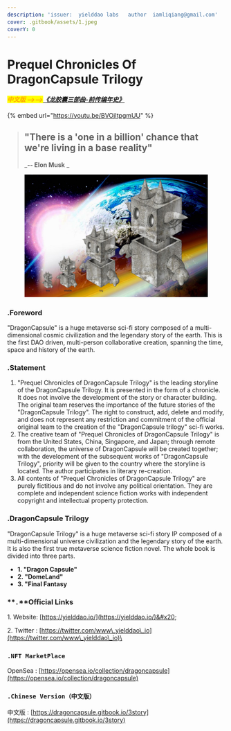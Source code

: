 ```yaml
---
description: 'issuer:  yielddao labs   author  iamliqiang@gmail.com'
cover: .gitbook/assets/1.jpeg
coverY: 0
---
```


# Prequel Chronicles Of DragonCapsule Trilogy

#### _<mark style="color:orange;">中文版 -->--></mark>_[_《龙胶囊三部曲-前传编年史》_](https://dragoncapsule.gitbook.io/3story/)

{% embed url="https://youtu.be/BVOjItpgmUU" %}



> ## "There is a 'one in a billion' chance that we're living in a base reality"
>
> _**-- Elon Musk**   _&#x20;



<figure><img src=".gitbook/assets/1.jpeg" alt=""><figcaption></figcaption></figure>

### .Foreword

"DragonCapsule" is a huge metaverse sci-fi story composed of a multi-dimensional cosmic civilization and the legendary story of the earth. This is the first DAO driven, multi-person collaborative creation, spanning the time, space and history of the earth.



### **.S**tatement

1. "Prequel Chronicles of DragonCapsule Trilogy" is the leading storyline of the DragonCapsule Trilogy. It is presented in the form of a chronicle. It does not involve the development of the story or character building. The original team reserves the importance of the future stories of the "DragonCapsule Trilogy". The right to construct, add, delete and modify, and does not represent any restriction and commitment of the official original team to the creation of the "DragonCapsule trilogy" sci-fi works.
2. The creative team of "Prequel Chronicles of DragonCapsule Trilogy" is from the United States, China, Singapore, and Japan; through remote collaboration, the universe of DragonCapsule will be created together; with the development of the subsequent works of "DragonCapsule Trilogy", priority will be given to the country where the storyline is located. The author participates in literary re-creation.
3. All contents of "Prequel Chronicles of DragonCapsule Trilogy" are purely fictitious and do not involve any political orientation. They are complete and independent science fiction works with independent copyright and intellectual property protection.



### .DragonCapsule Trilogy

"DragonCapsule Trilogy" is a huge metaverse sci-fi story IP composed of a multi-dimensional universe civilization and the legendary story of the earth. It is also the first true metaverse science fiction novel. The whole book is divided into three parts.

* **1. "Dragon Capsule"**
* **2. "DomeLand"**
* **3. "Final Fantasy**



### **`.`**Official Links

1\. Website: [https://yielddao.io/](https://yielddao.io/)&#x20;

2\. Twitter : [https://twitter.com/www\_yielddao\_io](https://twitter.com/www\_yielddao\_io)\


### **`.NFT MarketPlace`**

OpenSea : [https://opensea.io/collection/dragoncapsule](https://opensea.io/collection/dragoncapsule)



### **`.Chinese Version（中文版）`**

中文版 : [https://dragoncapsule.gitbook.io/3story](https://dragoncapsule.gitbook.io/3story)

